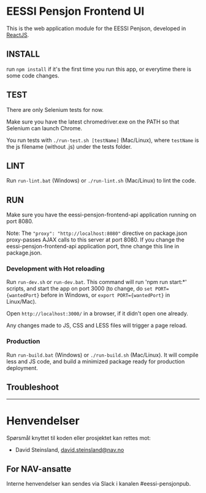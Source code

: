 EESSI Pensjon Frontend UI
===============================

This is the web application module for the EESSI Penjson, developed in [ReactJS](https://reactjs.org).

## INSTALL 

run `npm install` if it's the first time you run this app, or everytime there is some code changes.

## TEST

There are only Selenium tests for now.

Make sure you have the latest chromedriver.exe on the PATH so that Selenium can launch Chrome.

You run tests with `./run-test.sh [testName]` (Mac/Linux), where `testName` is the js filename (without .js) under the tests folder.

## LINT

Run `run-lint.bat` (Windows) or `./run-lint.sh` (Mac/Linux) to lint the code.

## RUN 

Make sure you have the eessi-pensjon-frontend-api application running on port 8080.

Note: The `"proxy": "http://localhost:8080"` directive on package.json proxy-passes AJAX calls to this server at port 8080.
If you change the eessi-pensjon-frontend-api application port, thne change this line in package.json.

### Development with Hot reloading

Run `run-dev.sh` or `run-dev.bat`. This command will run 'npm run start:*' scripts, 
and start the app on port 3000
(to change, do `set PORT={wantedPort}` before in Windows, or `export PORT={wantedPort}` in Linux/Mac).

Open `http://localhost:3000/` in a browser, if it didn't open one already.

Any changes made to JS, CSS and LESS files will trigger a page reload.

### Production

Run  `run-build.bat` (Windows) or `./run-build.sh` (Mac/Linux). It will compile less and JS code, and build a minimized package ready for production deployment. 

## Troubleshoot

---

# Henvendelser

Spørsmål knyttet til koden eller prosjektet kan rettes mot:

* David Steinsland, david.steinsland@nav.no

## For NAV-ansatte

Interne henvendelser kan sendes via Slack i kanalen #eessi-pensjonpub.
